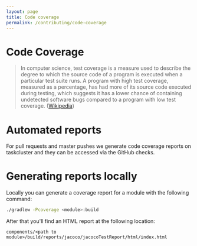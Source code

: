 ```yaml
---
layout: page
title: Code coverage
permalink: /contributing/code-coverage
---
```


# Code Coverage

> In computer science, test coverage is a measure used to describe the degree to which the source code of a program is executed when a particular test suite runs. A program with high test coverage, measured as a percentage, has had more of its source code executed during testing, which suggests it has a lower chance of containing undetected software bugs compared to a program with low test coverage. ([Wikipedia](https://en.wikipedia.org/wiki/Code_coverage))

# Automated reports

For pull requests and master pushes we generate code coverage reports on taskcluster and they can be accessed via the GitHub checks.

# Generating reports locally

Locally you can generate a coverage report for a module with the following command:
```bash
./gradlew -Pcoverage <module>:build
```

After that you'll find an HTML report at the following location:
```
components/<path to module>/build/reports/jacoco/jacocoTestReport/html/index.html
```